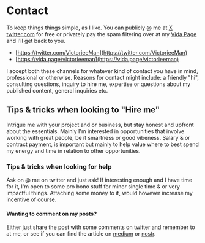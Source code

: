 # Contact
To keep things things simple, as I like. You can publicly @ me at [X twitter.com](https://twitter.com/VictorieeMan) for free or privately pay the spam filtering over at my [Vida Page](https://vida.page/victorieeman) and I'll get back to you.

- [https://twitter.com/VictorieeMan](https://twitter.com/VictorieeMan)
- [https://vida.page/victorieeman](https://vida.page/victorieeman)

I accept both these channels for whatever kind of contact you have in mind, professional or otherwise. Reasons for contact might include: a friendly "hi", consulting questions, inquiry to hire me, expertise or questions about my published content, general inquiries etc.

## Tips & tricks when looking to "Hire me"
Intrigue me with your project and or business, but stay honest and upfront about the essentials. Mainly I'm interested in opportunities that involve working with great people, be it smartness or good vibeness. Salary & or contract payment, is important but mainly to help value where to best spend my energy and time in relation to other opportunities.

### Tips & tricks when looking for help
Ask on @ me on twitter and just ask! If interesting enough and I have time for it, I'm open to some pro bono stuff for minor single time & or very impactful things. Attaching some money to it, would however increase my incentive of course.

#### Wanting to comment on my posts?
Either just share the post with some comments on twitter and remember to at me, or see if you can find the article on [medium](https://medium.com/@VictorieeMan) or [nostr](https://yakihonne.com/users/nprofile1qqs05qt95rce97cwj8rasugw2ats45nmxu2u55scrak98jdjqvuhqucpr3mhxue69uhkummnw3ez6vp39eukz6mfdphkumn99e3k7mgpremhxue69uhkummnw3ez6vpj9ejx7unpveskxar0wfujummjvuq3gamnwvaz7tmjv4kxz7fwv3sk6atn9e5k7sf32sh).